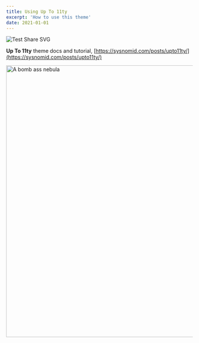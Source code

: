 ```yaml
---
title: Using Up To 11ty
excerpt: 'How to use this theme'
date: 2021-01-01
---
```


![Test Share SVG](../../assets/Paul-Kevin-2.jpg)

**Up To 11ty** theme docs and tutorial, [https://sysnomid.com/posts/upto11ty/](https://sysnomid.com/posts/upto11ty/)

<picture>
  <source type="image/avif" srcset="/img/b499eff3-600.avif 600w, /img/b499eff3-1200.avif 1200w, /img/b499eff3-1800.avif 1800w">
  <source type="image/webp" srcset="/img/b499eff3-600.webp 600w, /img/b499eff3-1200.webp 1200w, /img/b499eff3-1800.webp 1800w">
  <source type="image/jpeg" srcset="/img/b499eff3-600.jpeg 600w, /img/b499eff3-1200.jpeg 1200w, /img/b499eff3-1800.jpeg 1800w">
  <img src="/img/b499eff3-600.jpeg" width="600" height="734" alt="A bomb ass nebula" loading="lazy" decoding="async">
</picture>